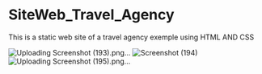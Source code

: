 # SiteWeb_Travel_Agency
This is a static web site of a travel agency exemple using HTML AND CSS

![Uploading Screenshot (193).png…]()
![Screenshot (194)](https://user-images.githubusercontent.com/100642085/167117541-910e4cf0-41e8-45bb-ba0e-1b5e4be561a7.png)
![Uploading Screenshot (195).png…]()

